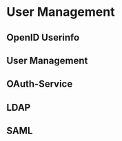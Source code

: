 # User Management

## OpenID Userinfo



## User Management



## OAuth-Service



## LDAP



## SAML



